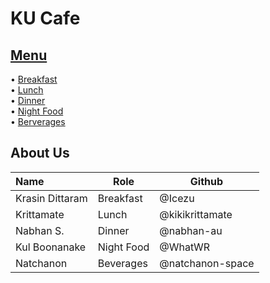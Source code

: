 # KU Cafe

## [Menu](Menu.md)

• [Breakfast](Menu.md/#Breakfast)    
• [Lunch](Menu.md#Lunch)    
• [Dinner](Menu.md/#dinner-menu)    
• [Night Food](Menu.md/#Night-Food)    
• [Berverages](Menu.md#Beverages)

## About Us

| Name      | Role      | Github          |
|:----------|-----------|-----------------|
| Krasin Dittaram | Breakfast | @Icezu |
| Krittamate | Lunch |@kikikrittamate |
| Nabhan S. | Dinner | @nabhan-au |
| Kul Boonanake | Night Food |@WhatWR |
| Natchanon | Beverages | @natchanon-space |